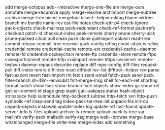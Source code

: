   add                       merge-octopus
  add--interactive          merge-one-file
  am                        merge-ours
  annotate                  merge-recursive
  apply                     merge-resolve
  archimport                merge-subtree
  archive                   merge-tree
  bisect                    mergetool
  bisect--helper            mktag
  blame                     mktree
  branch                    mv
  bundle                    name-rev
  cat-file                  notes
  check-attr                p4
  check-ignore              pack-objects
  check-mailmap             pack-redundant
  check-ref-format          pack-refs
  checkout                  patch-id
  checkout-index            peek-remote
  cherry                    prune
  cherry-pick               prune-packed
  citool                    pull
  clean                     push
  clone                     quiltimport
  column                    read-tree
  commit                    rebase
  commit-tree               receive-pack
  config                    reflog
  count-objects             relink
  credential                remote
  credential-cache          remote-ext
  credential-cache--daemon  remote-fd
  credential-osxkeychain    remote-ftp
  credential-store          remote-ftps
  cvsexportcommit           remote-http
  cvsimport                 remote-https
  cvsserver                 remote-testsvn
  daemon                    repack
  describe                  replace
  diff                      repo-config
  diff-files                request-pull
  diff-index                rerere
  diff-tree                 reset
  difftool                  rev-list
  difftool--helper          rev-parse
  fast-export               revert
  fast-import               rm
  fetch                     send-email
  fetch-pack                send-pack
  filter-branch             sh-i18n--envsubst
  fmt-merge-msg             shell
  for-each-ref              shortlog
  format-patch              show
  fsck                      show-branch
  fsck-objects              show-index
  gc                        show-ref
  get-tar-commit-id         stage
  grep                      stash
  gui--askpass              status
  hash-object               stripspace
  help                      submodule
  http-backend              subtree
  http-fetch                svn
  http-push                 symbolic-ref
  imap-send                 tag
  index-pack                tar-tree
  init                      unpack-file
  init-db                   unpack-objects
  instaweb                  update-index
  log                       update-ref
  lost-found                update-server-info
  ls-files                  upload-archive
  ls-remote                 upload-pack
  ls-tree                   var
  mailinfo                  verify-pack
  mailsplit                 verify-tag
  merge                     web--browse
  merge-base                whatchanged
  merge-file                write-tree
  merge-index
add something
